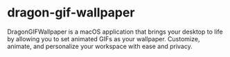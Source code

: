 # dragon-gif-wallpaper
DragonGIFWallpaper is a macOS application that brings your desktop to life by allowing you to set animated GIFs as your wallpaper. Customize, animate, and personalize your workspace with ease and privacy.
